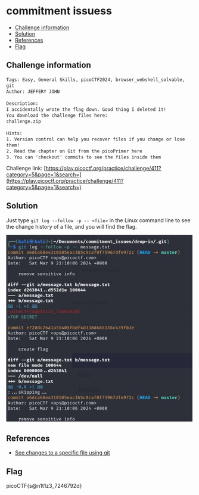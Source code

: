 # commitment issuess

- [Challenge information](#challenge-information)
- [Solution](#solution)
- [References](#references)
- [Flag](#flag)

## Challenge information
```
Tags: Easy, General Skills, picoCTF2024, browser_webshell_solvable, git
Author: JEFFERY JOHN

Description:
I accidentally wrote the flag down. Good thing I deleted it!
You download the challenge files here:
challenge.zip

Hints:
1. Version control can help you recover files if you change or lose them!
2. Read the chapter on Git from the picoPrimer here
3. You can 'checkout' commits to see the files inside them
```

Challenge link: [https://play.picoctf.org/practice/challenge/411?category=5&page=1&search=](https://play.picoctf.org/practice/challenge/411?category=5&page=1&search=)

## Solution

Just type ``git log --follow -p -- <file>`` in the Linux command line to see the change history of a file, and you will find the flag.

<img src="commitment_issues.jpg" width="500" />

## References

- [See changes to a specific file using git](https://stackoverflow.com/questions/8048584/see-changes-to-a-specific-file-using-git)

## Flag

picoCTF{s@n1t1z3_7246792d}